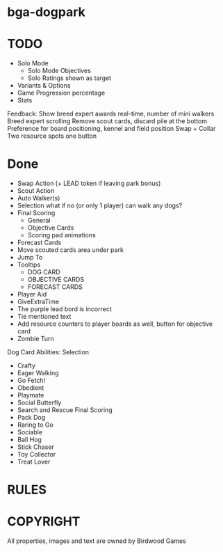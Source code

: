 # bga-dogpark

# TODO
- Solo Mode
  - Solo Mode Objectives
  - Solo Ratings shown as target
- Variants & Options
- Game Progression percentage
- Stats

Feedback:
Show breed expert awards real-time, number of mini walkers
Breed expert scrolling
Remove scout cards, discard pile at the bottom
Preference for board positioning, kennel and field position
Swap + Collar
Two resource spots one button




# Done
- Swap Action (+ LEAD token if leaving park bonus)
- Scout Action
- Auto Walker(s)
- Selection what if no (or only 1 player) can walk any dogs?
- Final Scoring
  - General
  - Objective Cards
  - Scoring pad animations
- Forecast Cards
- Move scouted cards area under park
- Jump To
- Tooltips
  - DOG CARD
  - OBJECTIVE CARDS
  - FORECAST CARDS
- Player Aid
- GiveExtraTime
- The purple lead bord is incorrect
-  Tie mentioned text
- Add resource counters to player boards as well, button for objective card
- Zombie Turn


Dog Card Abilities:
Selection
- Crafty
- Eager
Walking
- Go Fetch!
- Obedient
- Playmate
- Social Butterfly
- Search and Rescue
Final Scoring
- Pack Dog
- Raring to Go
- Sociable
- Ball Hog
- Stick Chaser
- Toy Collector
- Treat Lover





# RULES

# COPYRIGHT
All properties, images and text are owned by Birdwood Games



 
